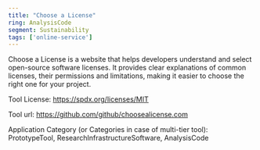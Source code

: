 ```yaml
---
title: "Choose a License"
ring: AnalysisCode
segment: Sustainability
tags: ['online-service']
---
```

Choose a License is a website that helps developers understand and select open-source software licenses. It provides clear explanations of common licenses, their permissions and limitations, making it easier to choose the right one for your project.

Tool License: https://spdx.org/licenses/MIT

Tool url: https://github.com/github/choosealicense.com

Application Category (or Categories in case of multi-tier tool): PrototypeTool, ResearchInfrastructureSoftware, AnalysisCode
